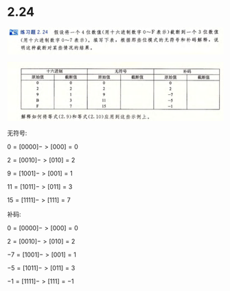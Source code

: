 # 2.24

![image-20250316213640786](image-20250316213640786.png)

![image-20250316213711871](image-20250316213711871.png)

无符号:

$0=[0000]->[000]=0$

$2=[0010]->[010]=2$

$9=[1001]->[001]=1$

$11=[1011]->[011]=3$

$15=[1111]->[111]=7$

补码:

$0=[0000]->[000]=0$

$2=[0010]->[010]=2$

$-7=[1001]->[001]=1$

$-5=[1011]->[011]=3$

$-1=[1111]->[111]=-1$